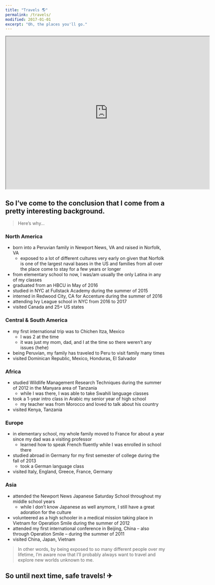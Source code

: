```yaml
---
title: "Travels 🌎"
permalink: /travels/
modified: 2017-01-01
excerpt: "Oh, the places you'll go."
---
```


<iframe id="travel" width="640" height="480" scrolling="no" marginheight="0" marginwidth="0" src="https://www.google.com/maps/d/u/0/embed?mid=11xSbsfkr_6UXjic4znLDZSObW_M"></iframe>

## So I’ve come to the conclusion that I come from a pretty interesting background.

> Here’s why…

### North America

- born into a Peruvian family in Newport News, VA and raised in Norfolk, VA
    + exposed to a lot of different cultures very early on given that Norfolk is one of the largest naval bases in the US and families from all over the place come to stay for a few years or longer
- from elementary school to now, I was/am usually the only Latina in any of my classes
- graduated from an HBCU in May of 2016
- studied in NYC at Fullstack Academy during the summer of 2015
- interned in Redwood City, CA for Accenture during the summer of 2016
- attending Ivy League school in NYC from 2016 to 2017
- visited Canada and 25+ US states

### Central & South America

- my first international trip was to Chichen Itza, Mexico
    + I was 2 at the time
    + it was just my mom, dad, and I at the time so there weren’t any issues (hehe)
- being Peruvian, my family has traveled to Peru to visit family many times
- visited Dominican Republic, Mexico, Honduras, El Salvador

### Africa

- studied Wildlife Management Research Techniques during the summer of 2012 in the Manyara area of Tanzania
    + while I was there, I was able to take Swahili language classes
- took a 1-year intro class in Arabic my senior year of high school
    + my teacher was from Morocco and loved to talk about his country
- visited Kenya, Tanzania

### Europe

- in elementary school, my whole family moved to France for about a year since my dad was a visiting professor
    + learned how to speak French fluently while I was enrolled in school there
- studied abroad in Germany for my first semester of college during the fall of 2013
    + took a German language class
- visited Italy, England, Greece, France, Germany

### Asia

- attended the Newport News Japanese Saturday School throughout my middle school years
    + while I don’t know Japanese as well anymore, I still have a great adoration for the culture
- volunteered as a high schooler in a medical mission taking place in Vietnam for Operation Smile during the summer of 2012
- attended my first international conference in Beijing, China – also through Operation Smile – during the summer of 2011
- visited China, Japan, Vietnam

> In other words, by being exposed to so many different people over my lifetime, I’m aware now that I’ll probably always want to travel and explore new worlds unknown to me.

## So until next time, safe travels! ✈
